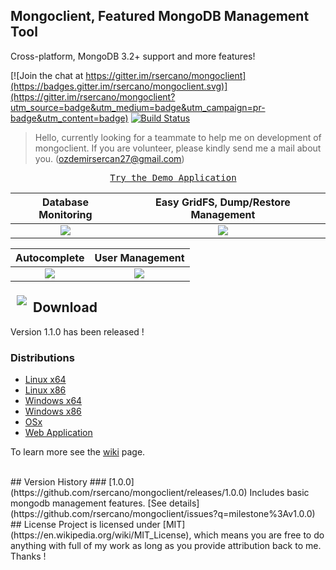 ## Mongoclient, Featured MongoDB Management Tool
Cross-platform, MongoDB 3.2+ support and more features!

[![Join the chat at https://gitter.im/rsercano/mongoclient](https://badges.gitter.im/rsercano/mongoclient.svg)](https://gitter.im/rsercano/mongoclient?utm_source=badge&utm_medium=badge&utm_campaign=pr-badge&utm_content=badge)                                          [![Build Status](https://travis-ci.org/rsercano/mongoclient.svg?branch=master)](https://travis-ci.org/rsercano/mongoclient)

> Hello, currently looking for a teammate to help me on development of mongoclient. If you are volunteer, please kindly send me a mail about you. (ozdemirsercan27@gmail.com) 

<pre align="center">
  <a href="http://www.mongoclient.com:3000">Try the Demo Application</a>
</pre>

   Database Monitoring     | Easy GridFS, Dump/Restore Management
:-------------------------:|:-------------------------:
![](http://mongoclient.com/img/ss/main_view.png)  |  ![](http://mongoclient.com/img/ss/file.png)

   Autocomplete     | User Management
:-------------------------:|:-------------------------:
![](http://mongoclient.com/img/ss/auto_complete.png)  |  ![](http://mongoclient.com/img/ss/um.png)

<a href="http://www.mongoclient.com"><img src="http://www.mongoclient.com/img/logo/head_only_medium.png" align="left" hspace="10" vspace="6"></a>

## Download
Version 1.1.0 has been released ! 

### Distributions

* [Linux x64](https://github.com/rsercano/mongoclient/releases/download/1.1.0/linux-portable-x64.zip)
* [Linux x86](https://github.com/rsercano/mongoclient/releases/download/1.1.0/linux-portable-x86.32-bit.zip)
* [Windows x64](https://github.com/rsercano/mongoclient/releases/download/1.1.0/windows-portable-x64.zip)
* [Windows x86](https://github.com/rsercano/mongoclient/releases/download/1.1.0/windows-portable-x86.32.bit.zip)
* [OSx](https://github.com/rsercano/mongoclient/releases/download/1.1.0/osx-portable.zip)
* [Web Application](https://github.com/rsercano/mongoclient/wiki#31-compile-from-source-browser-edition)

To learn more see the [wiki](https://github.com/rsercano/mongoclient/wiki) page.

<br/>
## Version History
### [1.0.0](https://github.com/rsercano/mongoclient/releases/1.0.0)  
Includes basic mongodb management features. [See details](https://github.com/rsercano/mongoclient/issues?q=milestone%3Av1.0.0)

<br/>
## License
Project is licensed under [MIT](https://en.wikipedia.org/wiki/MIT_License), which means you are free to do anything with full of my work as long as you provide attribution back to me. Thanks !
